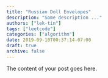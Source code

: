 ```yaml
---
title: "Russian Doll Envelopes"
description: "Some description ..."
authors: ["lek-tin"]
tags: ["leetcode"]
categories: ["algorithm"]
date: 2019-09-10T00:37:14-07:00
draft: true
archive: false
---
```


The content of your post goes here.
